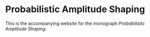 # Probabilistic Amplitude Shaping

This is the accompanying website for the monograph *Probabilisitc Amplitude Shaping*.